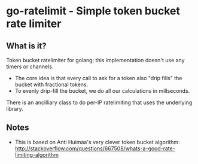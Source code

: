 # go-ratelimit - Simple token bucket rate limiter

## What is it?
Token bucket ratelimiter for golang; this implementation doesn't use
any timers or channels.

- The core idea is that every call to ask for a token also "drip fills"
  the bucket with fractional tokens.
- To evenly drip-fill the bucket, we do all our calculations in
  millseconds.

There is an ancilliary class to do per-IP ratelimiting that uses the
underlying library.

## Notes
- This is based on Anti Huimaa's very clever token bucket algorithm:
  http://stackoverflow.com/questions/667508/whats-a-good-rate-limiting-algorithm
